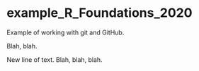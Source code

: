 # example_R_Foundations_2020
Example of working with git and GitHub.

Blah, blah.

New line of text.
Blah, blah, blah.
